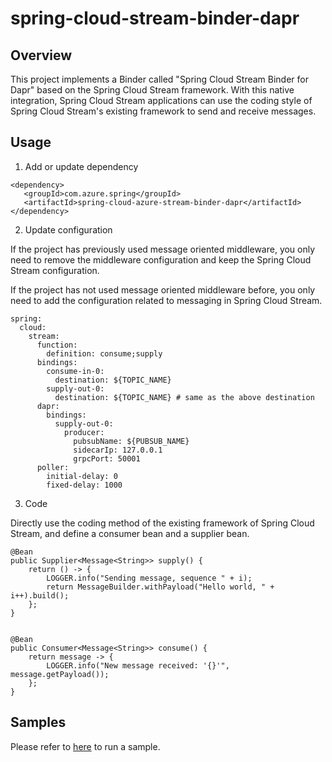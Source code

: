 # spring-cloud-stream-binder-dapr

## Overview

This project implements a Binder called "Spring Cloud Stream Binder for Dapr" based on the Spring Cloud Stream framework. With this native integration, Spring Cloud Stream applications can use the coding style of Spring Cloud Stream's existing framework to send and receive messages.


## Usage

1. Add or update dependency

```
<dependency>
   <groupId>com.azure.spring</groupId>
   <artifactId>spring-cloud-azure-stream-binder-dapr</artifactId>
</dependency>
```

2. Update configuration

If the project has previously used message oriented middleware, you only need to remove the middleware configuration and keep the Spring Cloud Stream configuration.

If the project has not used message oriented middleware before, you only need to add the configuration related to messaging in Spring Cloud Stream.
```
spring:
  cloud:
    stream:
      function:
        definition: consume;supply
      bindings:
        consume-in-0:
          destination: ${TOPIC_NAME}
        supply-out-0:
          destination: ${TOPIC_NAME} # same as the above destination
      dapr:
        bindings:
          supply-out-0:
            producer:
              pubsubName: ${PUBSUB_NAME}
              sidecarIp: 127.0.0.1
              grpcPort: 50001
      poller:
        initial-delay: 0
        fixed-delay: 1000
```

3. Code

Directly use the coding method of the existing framework of Spring Cloud Stream, and define a consumer bean and a supplier bean.

```
@Bean
public Supplier<Message<String>> supply() {
    return () -> {
        LOGGER.info("Sending message, sequence " + i);
        return MessageBuilder.withPayload("Hello world, " + i++).build();
    };
}


@Bean
public Consumer<Message<String>> consume() {
    return message -> {
        LOGGER.info("New message received: '{}'", message.getPayload());
    };
}
```

## Samples

Please refer to [here](https://github.com/MouMangTai/spring-cloud-stream-binder-dapr-sample)
to run a sample.
